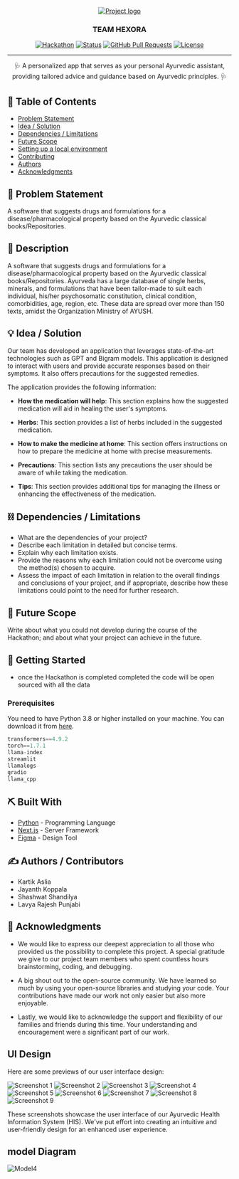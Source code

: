 <p align="center">
  <a href="" rel="noopener">
    <img src="https://i.imgur.com/AZ2iWek.png" alt="Project logo">
  </a>
</p>
<h3 align="center">TEAM HEXORA</h3>

<div align="center">

[![Hackathon](https://img.shields.io/badge/hackathon-name-orange.svg)](http://hackathon.url.com)
[![Status](https://img.shields.io/badge/status-active-success.svg)]()
[![GitHub Pull Requests](https://img.shields.io/github/issues-pr/kylelobo/The-Documentation-Compendium.svg)](https://github.com/kylelobo/The-Documentation-Compendium/pulls)
[![License](https://img.shields.io/badge/license-MIT-blue.svg)](LICENSE.md)

</div>

---

<p align="center"> 🩺 A personalized app that serves as your personal Ayurvedic assistant, providing tailored advice and guidance based on Ayurvedic principles. 🩺 </p>

## 📝 Table of Contents

- [Problem Statement](#problem_statement)
- [Idea / Solution](#idea)
- [Dependencies / Limitations](#limitations)
- [Future Scope](#future_scope)
- [Setting up a local environment](#getting_started)
- [Contributing](../CONTRIBUTING.md)
- [Authors](#authors)
- [Acknowledgments](#acknowledgments)

## 🧐 Problem Statement <a name="problem_statement"></a>

A software that suggests drugs and formulations for a disease/pharmacological property based on the Ayurvedic classical books/Repositories.

## 🧐 Description

A software that suggests drugs and formulations for a disease/pharmacological property based on the Ayurvedic classical books/Repositories. Ayurveda has a large database of single herbs, minerals, and formulations that have been tailor-made to suit each individual, his/her psychosomatic constitution, clinical condition, comorbidities, age, region, etc. These data are spread over more than 150 texts, amidst the Organization Ministry of AYUSH.

## 💡 Idea / Solution <a name="idea"></a>

Our team has developed an application that leverages state-of-the-art technologies such as GPT and Bigram models. This application is designed to interact with users and provide accurate responses based on their symptoms. It also offers precautions for the suggested remedies.

The application provides the following information:

- **How the medication will help**: This section explains how the suggested medication will aid in healing the user's symptoms.

- **Herbs**: This section provides a list of herbs included in the suggested medication.

- **How to make the medicine at home**: This section offers instructions on how to prepare the medicine at home with precise measurements.

- **Precautions**: This section lists any precautions the user should be aware of while taking the medication.

- **Tips**: This section provides additional tips for managing the illness or enhancing the effectiveness of the medication.

## ⛓️ Dependencies / Limitations <a name="limitations"></a>

- What are the dependencies of your project?
- Describe each limitation in detailed but concise terms.
- Explain why each limitation exists.
- Provide the reasons why each limitation could not be overcome using the method(s) chosen to acquire.
- Assess the impact of each limitation in relation to the overall findings and conclusions of your project, and if appropriate, describe how these limitations could point to the need for further research.

## 🚀 Future Scope <a name="future_scope"></a>

Write about what you could not develop during the course of the Hackathon; and about what your project can achieve in the future.

## 🏁 Getting Started <a name="getting_started"></a>

- once the Hackathon is completed completed the code will be open sourced with all the data 
### Prerequisites

You need to have Python 3.8 or higher installed on your machine. You can download it from [here](https://www.python.org/downloads/).

```python
transformers==4.9.2
torch==1.7.1
llama-index
streamlit
llamalogs
gradio
llama_cpp
```
## ⛏️ Built With <a name="tech_stack"></a>

- [Python](https://www.python.org/) - Programming Language
- [Next.js](https://nextjs.org/) - Server Framework
- [Figma](https://www.figma.com/) - Design Tool

## ✍️ Authors / Contributors <a name="authors"></a>
- Kartik Aslia
- Jayanth Koppala
- Shashwat Shandilya
- Lavya Rajesh Punjabi

## 🎉 Acknowledgments <a name="acknowledgments"></a>

- We would like to express our deepest appreciation to all those who provided us the possibility to complete this project. A special gratitude we give to our project team members who spent countless hours brainstorming, coding, and debugging. 

- A big shout out to the open-source community. We have learned so much by using your open-source libraries and studying your code. Your contributions have made our work not only easier but also more enjoyable.

- Lastly, we would like to acknowledge the support and flexibility of our families and friends during this time. Your understanding and encouragement were a significant part of our work.
## UI Design 

Here are some previews of our user interface design:

![Screenshot 1](https://github.com/Skizzy-create/Ayurvedic_HIS/assets/116277022/3d8bc278-2c47-47da-851d-7a99f772b1a3)
![Screenshot 2](https://github.com/Skizzy-create/Ayurvedic_HIS/assets/116277022/468bd036-e030-46c7-816c-114fccb14489)
![Screenshot 3](https://github.com/Skizzy-create/Ayurvedic_HIS/assets/116277022/e7962daf-154a-4980-b54d-d448659b394b)
![Screenshot 4](https://github.com/Skizzy-create/Ayurvedic_HIS/assets/116277022/505f59f1-1f2a-431c-80b1-3a378ad35afb)
![Screenshot 5](https://github.com/Skizzy-create/Ayurvedic_HIS/assets/116277022/166d9717-b419-4d2d-acbc-c4d667b903e4)
![Screenshot 6](https://github.com/Skizzy-create/Ayurvedic_HIS/assets/116277022/c5acf7bd-e9d4-41a5-aa6c-9a1bcdfe6a40)
![Screenshot 7](https://github.com/Skizzy-create/Ayurvedic_HIS/assets/116277022/331ab2b5-e30d-4016-a576-cea63a99674e)
![Screenshot 8](https://github.com/Skizzy-create/Ayurvedic_HIS/assets/116277022/806d0f38-70c5-4873-94f7-cfc8ea238e3a)
![Screenshot 9](https://github.com/Skizzy-create/Ayurvedic_HIS/assets/116277022/2bf9a469-6e0f-4712-800a-2a499d9ccd38)

These screenshots showcase the user interface of our Ayurvedic Health Information System (HIS). We've put effort into creating an intuitive and user-friendly design for an enhanced user experience.

## model Diagram
![Model4](https://github.com/Skizzy-create/Ayurvedic_HIS/assets/112803348/8f17c78a-7048-4eab-9c1b-863c70e50e79)
